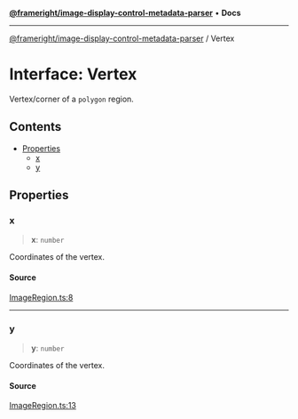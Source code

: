 [**@frameright/image-display-control-metadata-parser**](../README.md) • **Docs**

***

[@frameright/image-display-control-metadata-parser](../README.md) / Vertex

# Interface: Vertex

Vertex/corner of a `polygon` region.

## Contents

* [Properties](#properties)
  * [x](#x)
  * [y](#y)

## Properties

### x

> **x**: `number`

Coordinates of the vertex.

#### Source

[ImageRegion.ts:8](https://github.com/Frameright/image-display-control-metadata-parser/blob/main/src/ImageRegion.ts#L8)

***

### y

> **y**: `number`

Coordinates of the vertex.

#### Source

[ImageRegion.ts:13](https://github.com/Frameright/image-display-control-metadata-parser/blob/main/src/ImageRegion.ts#L13)
